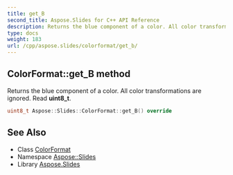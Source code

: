 ```yaml
---
title: get_B
second_title: Aspose.Slides for C++ API Reference
description: Returns the blue component of a color. All color transformations are ignored. Read uint8_t.
type: docs
weight: 183
url: /cpp/aspose.slides/colorformat/get_b/
---
```

## ColorFormat::get_B method


Returns the blue component of a color. All color transformations are ignored. Read **uint8_t**.

```cpp
uint8_t Aspose::Slides::ColorFormat::get_B() override
```

## See Also

* Class [ColorFormat](../)
* Namespace [Aspose::Slides](../../)
* Library [Aspose.Slides](../../../)
